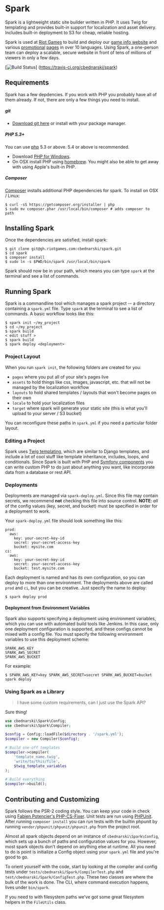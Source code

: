 # Spark

Spark is a lightweight static site builder written in PHP. It uses Twig for
templating and provides built-in support for localization and asset delivery. Includes built-in deployment to S3 for cheap, reliable hosting.

Spark is used at [Riot Games](http://www.riotgames.com/) to build and deploy our [game info website](http://gameinfo.na.leagueoflegends.com/en/game-info/) and various [promotional](http://promo.leagueoflegends.com/tw/spirit-guard-udyr/) [pages](http://promo.leagueoflegends.com/fr/spirit-guard-udyr/) in over 10 languages. Using Spark, a one-person team can deploy a scalable, secure website in front of tens of millions of viewers in only a few days.

[![Build Status](https://travis-ci.org/cbednarski/spark.png?branch=master)]
(https://travis-ci.org/cbednarski/spark)

## Requirements

Spark has a few depdencies. If you work with PHP you probably have all of them already. If not, there are only a few things you need to install.

##### git

- [Download git here](http://git-scm.com/downloads) or install with your package manager.

##### PHP 5.3+

You can use [php](http://www.php.net) 5.3 or above. 5.4 or above is recommended.

- Download [PHP for Windows](http://windows.php.net/download/#php-5.4).
- On OSX install PHP using [homebrew](http://brew.sh/). You might also be able to get away with using Apple's built-in PHP.

##### Composer

[Composer](http://getcomposer.org/) installs additional PHP dependencies for spark. To install on OSX / Linux:

    $ curl -sS https://getcomposer.org/installer | php
    $ sudo mv composer.phar /usr/local/bin/composer # adds composer to path

## Installing Spark

Once the dependencies are satisfied, install spark:

    $ git clone git@gh.riotgames.com:cbednarski/spark.git
    $ cd spark
    $ composer install
    $ sudo ln -s $PWD/bin/spark /usr/local/bin/spark

Spark should now be in your path, which means you can type `spark` at the terminal and see a list of commands.

## Running Spark

Spark is a commandline tool which manages a spark project -- a directory containing a `spark.yml` file. Type `spark` at the terminal to see a list of commands. A basic workflow looks like this:

    $ spark init ~/my_project
    $ cd ~/my_project
    $ spark build
    < edit stuff >
    $ spark build
    $ spark deploy <deployment>

### Project Layout

When you run `spark init`, the following folders are created for you:

- `pages` where you put all of your site's pages live
- `assets` to hold things like css, images, javascript, etc. that will not be managed by the localization workflow
- `layouts` to hold shared templates / layouts that won't become pages on their own
- `locale` to hold your localization files
- `target` where spark will generate your static site (this is what you'll upload to your server / S3 bucket)

You can reconfigure these paths in `spark.yml` if you need a particular folder layout.

### Editing a Project

Spark uses [Twig templating](http://twig.sensiolabs.org/documentation), which are similar to Django templates, and include a lot of cool stuff like template inheritance, includes, loops, and conditionals. Since Spark is built with PHP and [Symfony components](http://symfony.com/components) you can write custom PHP to do just about anything you want, like incorporate data from a database or rest API.

### Deployments

Deployments are managed via `spark-deploy.yml`. Since this file may contain secrets, we recommend **not** checking this file into source control.  **NOTE**: *all* of the config values (key, secret, and bucket) must be specified in order for a deployment to work.

Your `spark-deploy.yml` file should look something like this:

    prod:
      aws:
        key: your-secret-key-id
        secret: your-secret-access-key
        bucket: mysite.com
    ci:
      aws:
        key: your-secret-key-id
        secret: your-secret-access-key
        bucket: test.mysite.com

Each deployment is named and has its own configuration, so you can deploy to more than one environment. The deployments above are called `prod` and `ci`, but you can be creative. Just specify the name to deploy:

    $ spark deploy prod

#### Deployment from Environment Variables

Spark also supports specifying a deployment using environment variables, which you can use with automated build tools like Jenkins. In this case, only one deployment configuration is supported, and these configs cannot be mixed with a config file. You must specify the following environment variables to use this deployment scheme:

    SPARK_AWS_KEY
    SPARK_AWS_SECRET
    SPARK_AWS_BUCKET

For example:

    $ SPARK_AWS_KEY=key SPARK_AWS_SECRET=secret SPARK_AWS_BUCKET=bucket spark deploy

### Using Spark as a Library

> I have some custom requirements, can I just use the Spark API?

Sure thing!

```php
use cbednarski\Spark\Config;
use cbednarski\Spark\Compiler;

$config = Config::loadFile($directory . '/spark.yml');
$compiler = new Compiler($config);

# Build one-off templates
$compiler->compiler(
    'template_name.twig',
    'write/to/this/file',
    $twig_template_variables
);

# Build everything
$compiler->build();
```

## Contributing and Customizing

Spark follows the PSR-2 coding style. You can keep your code in check using [Fabien Potencier's PHP-CS-Fixer](https://github.com/fabpot/PHP-CS-Fixer). Unit tests are run using [PHPUnit](http://phpunit.de/manual/current/en/writing-tests-for-phpunit.html). After running `composer install` you can run tests with the builtin phpunit by running `vendor/phpunit/phpunit/phpunit.php` from the project root.

Almost all spark objects depend on an instance of `cbednarski\Spark\Config`, which sets up a bunch of paths and configuration values for you. However, most spark objects don't depend on anything else at runtime. All you need to do is point is initialize a Config object using your `spark.yml` file and you're good to go.

To orient yourself with the code, start by looking at the compiler and config tests under `tests/cbednarski/Spark/CompilerTest.php` and `test/cbednarski/Spark/ConfigTest.php`. These two classes are where the bulk of the work is done. The CLI, where command execution happens, lives under `bin/spark`.

If you need to with filesystem paths we've got some great filesystem helpers in the
`FileUtils` class.